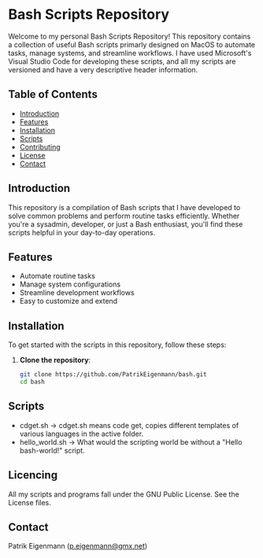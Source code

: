 # Bash Scripts Repository

Welcome to my personal Bash Scripts Repository! This repository contains a collection of useful Bash scripts primarly designed on MacOS to automate tasks, manage systems, and streamline workflows. I have
used Microsoft's Visual Studio Code for developing these scripts, and all my scripts are versioned and
have a very descriptive header information.

## Table of Contents
- [Introduction](#introduction)
- [Features](#features)
- [Installation](#installation)
- [Scripts](#scripts)
- [Contributing](#contributing)
- [License](#license)
- [Contact](#contact)

## Introduction
This repository is a compilation of Bash scripts that I have developed to solve common problems and perform routine tasks efficiently. Whether you're a sysadmin, developer, or just a Bash enthusiast, you'll find these scripts helpful in your day-to-day operations.

## Features
- Automate routine tasks
- Manage system configurations
- Streamline development workflows
- Easy to customize and extend

## Installation
To get started with the scripts in this repository, follow these steps:
1. **Clone the repository**:
   ```bash
   git clone https://github.com/PatrikEigenmann/bash.git
   cd bash

## Scripts
- cdget.sh -> cdget.sh means code get, copies different templates of various languages in the active folder.
- hello_world.sh -> What would the scripting world be without a "Hello bash-world!" script.

## Licencing
All my scripts and programs fall under the GNU Public License. See the License files.

## Contact
Patrik Eigenmann (p.eigenmann@gmx.net)